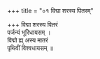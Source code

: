 +++
title = "०१ विद्मा शरस्य पितरम्"

+++
विद्मा शरस्य पितरं  
पर्जन्यं भूरिधायसम् ।  
विद्मो ह्य् अस्य मातरं  
पृथिवीं विश्वधायसम् ॥